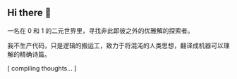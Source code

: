 ## Hi there 👋
一名在 0 和 1 的二元世界里，寻找非此即彼之外的优雅解的探索者。

我不生产代码，只是逻辑的搬运工，致力于将混沌的人类思想，翻译成机器可以理解的精确诗篇。

[ compiling thoughts... ]
<!--
**zifeiyvjunfeiwu/zifeiyvjunfeiwu** is a ✨ _special_ ✨ repository because its `README.md` (this file) appears on your GitHub profile.

Here are some ideas to get you started:

- 🔭 I’m currently working on HBUE
- 🌱 I’m currently learning ...
- 👯 I’m looking to collaborate on ...
- 🤔 I’m looking for help with ...
- 💬 Ask me about ...
- 📫 How to reach me: ...
- 😄 Pronouns: ...
- ⚡ Fun fact: ...
-->
